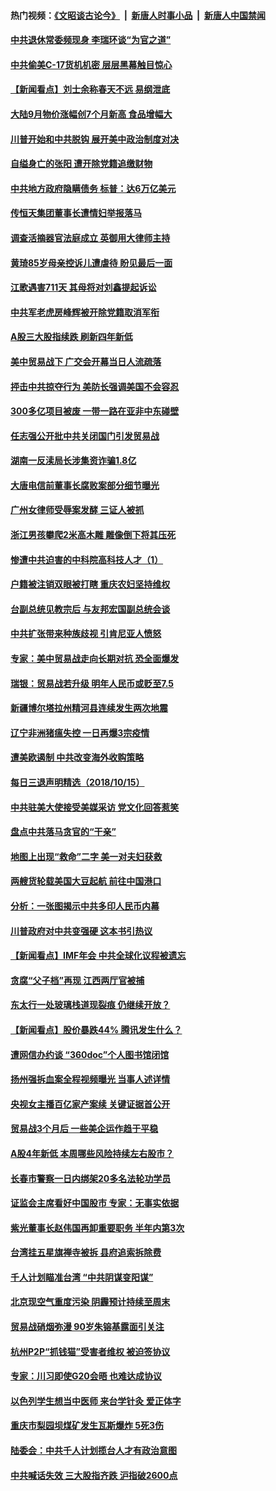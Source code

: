 #### 热门视频：[《文昭谈古论今》](https://github.com/gfw-breaker/wenzhao/blob/master/README.md?t=10161833) &nbsp;|&nbsp; [新唐人时事小品](https://github.com/gfw-breaker/ntdtv-comedy/blob/master/README.md?t=10161833) &nbsp;|&nbsp; [新唐人中国禁闻](https://github.com/gfw-breaker/ntdtv-news/blob/master/README.md?t=10161833)

#### [中共退休常委频现身 李瑞环谈“为官之道”](../pages/nsc413/n10787899.md?t=10161833) 

#### [中共偷美C-17货机机密 层层黑幕触目惊心](../pages/nsc413/n10787673.md?t=10161833) 

#### [【新闻看点】刘士余称春天不远 易纲泄底](../pages/nsc413/n10787735.md?t=10161833) 

#### [大陆9月物价涨幅创7个月新高 食品增幅大](../pages/nsc413/n10787724.md?t=10161833) 

#### [川普开始和中共脱钩 展开美中政治制度对决](../pages/nsc413/n10787732.md?t=10161833) 

#### [自缢身亡的张阳 遭开除党籍追缴财物](../pages/nsc413/n10787669.md?t=10161833) 

#### [中共地方政府隐瞒债务 标普：达6万亿美元](../pages/nsc413/n10787670.md?t=10161833) 


#### [传恒天集团董事长遭情妇举报落马](../pages/nsc413/n10787422.md?t=10161833) 

#### [调查活摘器官法庭成立 英御用大律师主持](../pages/nsc413/n10787477.md?t=10161833) 

#### [黄琦85岁母亲控诉儿遭虐待 盼见最后一面](../pages/nsc413/n10787052.md?t=10161833) 

#### [江歌遇害711天 其母将对刘鑫提起诉讼](../pages/nsc413/n10787122.md?t=10161833) 

#### [中共军老虎房峰辉被开除党籍取消军衔](../pages/nsc413/n10787225.md?t=10161833) 

#### [A股三大股指续跌 刷新四年新低](../pages/nsc413/n10787107.md?t=10161833) 

#### [美中贸易战下 广交会开幕当日人流疏落](../pages/nsc413/n10787018.md?t=10161833) 

#### [抨击中共掠夺行为 美防长强调美国不会容忍](../pages/nsc413/n10787167.md?t=10161833) 

#### [300多亿项目被废 一带一路在亚非中东碰壁](../pages/nsc413/n10787144.md?t=10161833) 

#### [任志强公开批中共关闭国门引发贸易战](../pages/nsc413/n10786361.md?t=10161833) 

#### [湖南一反渎局长涉集资诈骗1.8亿](../pages/nsc413/n10786979.md?t=10161833) 

#### [大唐电信前董事长腐败案部分细节曝光](../pages/nsc413/n10786368.md?t=10161833) 

#### [广州女律师受辱案发酵 三证人被抓](../pages/nsc413/n10786674.md?t=10161833) 

#### [浙江男孩攀爬2米高木雕 雕像倒下将其压死](../pages/nsc413/n10786827.md?t=10161833) 

#### [惨遭中共迫害的中科院高科技人才（1）](../pages/nsc413/n10775982.md?t=10161833) 

#### [户籍被注销双眼被打瞎 重庆农妇坚持维权](../pages/nsc413/n10786299.md?t=10161833) 

#### [台副总统见教宗后 与友邦宏国副总统会谈](../pages/nsc413/n10786376.md?t=10161833) 

#### [中共扩张带来种族歧视 引肯尼亚人愤怒](../pages/nsc413/n10785883.md?t=10161833) 

#### [专家：美中贸易战走向长期对抗 恐全面爆发](../pages/nsc413/n10786185.md?t=10161833) 

#### [瑞银：贸易战若升级 明年人民币或贬至7.5](../pages/nsc413/n10786000.md?t=10161833) 

#### [新疆博尔塔拉州精河县连续发生两次地震](../pages/nsc413/n10786293.md?t=10161833) 

#### [辽宁非洲猪瘟失控 一日再爆3宗疫情](../pages/nsc413/n10785490.md?t=10161833) 

#### [遭美欧遏制 中共改变海外收购策略](../pages/nsc413/n10786157.md?t=10161833) 

#### [每日三退声明精选（2018/10/15）](../pages/nsc413/n10786289.md?t=10161833) 

#### [中共驻美大使接受美媒采访 党文化回答惹笑](../pages/nsc413/n10785820.md?t=10161833) 

#### [盘点中共落马贪官的“干亲”](../pages/nsc413/n10785857.md?t=10161833) 

#### [地图上出现“救命”二字  美一对夫妇获救](../pages/nsc413/n10785876.md?t=10161833) 

#### [两艘货轮载美国大豆起航 前往中国港口](../pages/nsc413/n10785803.md?t=10161833) 

#### [分析：一张图揭示中共多印人民币内幕](../pages/nsc413/n10785340.md?t=10161833) 

#### [川普政府对中共变强硬 这本书引热议](../pages/nsc413/n10785691.md?t=10161833) 

#### [【新闻看点】IMF年会 中共全球化议程被遗忘](../pages/nsc413/n10785214.md?t=10161833) 

#### [贪腐“父子档”再现 江西两厅官被捕](../pages/nsc413/n10785757.md?t=10161833) 

#### [东太行一处玻璃栈道现裂痕 仍继续开放？](../pages/nsc413/n10785659.md?t=10161833) 

#### [【新闻看点】股价暴跌44% 腾讯发生什么？](../pages/nsc413/n10785215.md?t=10161833) 

#### [遭网信办约谈 “360doc”个人图书馆闭馆](../pages/nsc413/n10785628.md?t=10161833) 

#### [扬州强拆血案全程视频曝光 当事人述详情](../pages/nsc413/n10785672.md?t=10161833) 

#### [央视女主播百亿家产案续 关键证据首公开](../pages/nsc413/n10784434.md?t=10161833) 

#### [贸易战3个月后 一些美企运作趋于平稳](../pages/nsc413/n10785609.md?t=10161833) 

#### [A股4年新低 本周哪些风险持续左右股市？](../pages/nsc413/n10785545.md?t=10161833) 

#### [长春市警察一日内绑架20多名法轮功学员](../pages/nsc413/n10785281.md?t=10161833) 

#### [证监会主席看好中国股市 专家：无事实依据](../pages/nsc413/n10785399.md?t=10161833) 

#### [紫光董事长赵伟国再卸重要职务 半年内第3次](../pages/nsc413/n10785464.md?t=10161833) 

#### [台湾挂五星旗禅寺被拆 县府追索拆除费](../pages/nsc413/n10785414.md?t=10161833) 

#### [千人计划瞄准台湾 “中共阴谋变阳谋”](../pages/nsc413/n10785359.md?t=10161833) 

#### [北京现空气重度污染 阴霾预计持续至周末](../pages/nsc413/n10785172.md?t=10161833) 

#### [贸易战硝烟弥漫 90岁朱镕基露面引关注](../pages/nsc413/n10785385.md?t=10161833) 

#### [杭州P2P“抓钱猫”受害者维权 被迫签协议](../pages/nsc413/n10785065.md?t=10161833) 

#### [专家：川习即使G20会晤 也难达成协议](../pages/nsc413/n10785213.md?t=10161833) 

#### [以色列学生想当中医师 来台学针灸 爱正体字](../pages/nsc413/n10785106.md?t=10161833) 

#### [重庆市梨园坝煤矿发生瓦斯爆炸 5死3伤](../pages/nsc413/n10785190.md?t=10161833) 

#### [陆委会：中共千人计划揽台人才有政治意图](../pages/nsc413/n10783800.md?t=10161833) 

#### [中共喊话失效 三大股指齐跌 沪指破2600点](../pages/nsc413/n10784304.md?t=10161833) 

